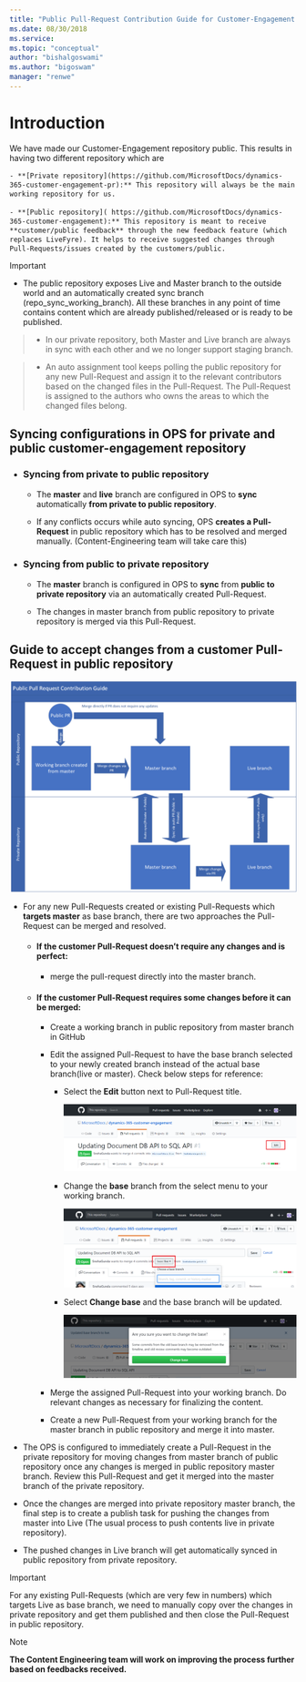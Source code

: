```yaml
---
title: "Public Pull-Request Contribution Guide for Customer-Engagement Repository| MicrosoftDocs"
ms.date: 08/30/2018
ms.service: 
ms.topic: "conceptual"
author: "bishalgoswami"
ms.author: "bigoswam"
manager: "renwe"
---
```


# Introduction

We have made our Customer-Engagement repository public. This results in having two different repository which are

	- **[Private repository](https://github.com/MicrosoftDocs/dynamics-365-customer-engagement-pr):** This repository will always be the main working repository for us.

	- **[Public repository]( https://github.com/MicrosoftDocs/dynamics-365-customer-engagement):** This repository is meant to receive **customer/public feedback** through the new feedback feature (which replaces LiveFyre). It helps to receive suggested changes through Pull-Requests/issues created by the customers/public.

> [!IMPORTANT]
> - The public repository exposes Live and Master branch to the outside world and an automatically created sync branch (repo_sync_working_branch). All these branches in any point of time contains content which are already published/released or is ready to be published.

> - In our private repository, both Master and Live branch are always in sync with each other and we no longer support staging branch.

> - An auto assignment tool keeps polling the public repository for any new Pull-Request and assign it to the relevant contributors based on the changed files in the Pull-Request. The Pull-Request is assigned to the authors who owns the areas to which the changed files belong.

## Syncing configurations in OPS for private and public customer-engagement repository

- ### Syncing from private to public repository
	
	- The **master** and **live** branch are configured in OPS to **sync** automatically **from private to public repository**. 

	- If any conflicts occurs while auto syncing, OPS **creates a Pull-Request** in public repository which has to be resolved and merged manually. (Content-Engineering team will take care this)
	
- ### Syncing from public to private repository
	
	- The **master** branch is configured in OPS to **sync** from **public to private repository** via an automatically created Pull-Request. 

	- The changes in master branch from public repository to private repository is merged via this Pull-Request.

## Guide to accept changes from a customer Pull-Request in public repository

![Pull-Request contribution for Customer-Engagement repository](media/public-pr-contribution-ce.png)

- For any new Pull-Requests created or existing Pull-Requests which **targets master** as base branch, there are two approaches the Pull-Request can be merged and resolved.

	- #### If the customer Pull-Request doesn’t require any changes and is perfect:

		- merge the pull-request directly into the master branch.
	
	- #### If the customer Pull-Request requires some changes before it can be merged: 

		- Create a working branch in public repository from master branch in GitHub
		
		- Edit the assigned Pull-Request to have the base branch selected to your newly created branch instead of the actual base branch(live or master). Check below steps for reference:

			- Select the **Edit** button next to Pull-Request title.

				![Edit Pull-Request 1](media/edit-pr-1.png)
		
			- Change the **base** branch from the select menu to your working branch.

				![Edit Pull-Request 2](media/edit-pr-2.png)

			- Select **Change base** and the base branch will be updated.

				![Edit Pull-Request 3](media/edit-pr-3.png)

		- Merge the assigned Pull-Request into your working branch. Do relevant changes as necessary for finalizing the content.
		
		- Create a new Pull-Request from your working branch for the master branch in public repository and merge it into master.

- The OPS is configured to immediately create a Pull-Request in the private repository for moving changes from master branch of public repository once any changes is merged in public repository master branch. Review this Pull-Request and get it merged into the master branch of the private repository.
		
- Once the changes are merged into private repository master branch, the final step is to create a publish task for pushing the changes from master into Live (The usual process to push contents live in private repository).

- The pushed changes in Live branch will get automatically synced in public repository from private repository.

> [!IMPORTANT]
> For any existing Pull-Requests (which are very few in numbers) which targets Live as base branch, we need to manually copy over the changes in private repository and get them published and then close the Pull-Request in public repository.

> [!NOTE]
> **The Content Engineering team will work on improving the process further based on feedbacks received.**